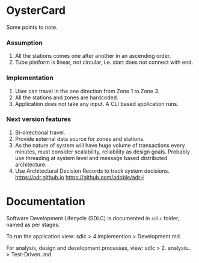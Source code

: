 # OysterCard

Some points to note.

### Assumption
1. All the stations comes one after another in an
   ascending order.
2. Tube platform is linear, not circular, i.e. start
   does not connect with end.

### Implementation
1. User can travel in the one direction from Zone 1
   to Zone 3.
2. All the stations and zones are hardcoded.
3. Application does not take any input. A CLI based
   application runs.

### Next version features
1. Bi-directional travel.
2. Provide external data source for zones and stations.
3. As the nature of system will have huge volume of
   transactions every minutes, must consider scalability,
   reliability as design goals. Probably use threading
   at system level and message based distributed architecture.
4. Use Architectural Decision Records to track system decisions.
   https://adr.github.io
   https://github.com/adoble/adr-j

# Documentation
Software Development Lifecycle (SDLC) is documented
in `sdlc` folder, named as per stages.


To run the application view:
sdlc > 4.implemention > Development.md

For analysis, design and development processes,
view: sdlc > 2. analysis.. > Test-Driven..md